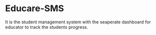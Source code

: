 # Educare-SMS
It is the student management system with the seaperate dashboard for educator to track the students progress.
